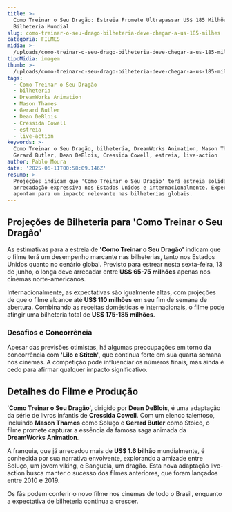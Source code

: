 ```yaml
---
title: >-
  Como Treinar o Seu Dragão: Estreia Promete Ultrapassar US$ 185 Milhões em
  Bilheteria Mundial
slug: como-treinar-o-seu-drago-bilheteria-deve-chegar-a-us-185-milhes
categoria: FILMES
midia: >-
  /uploads/como-treinar-o-seu-drago-bilheteria-deve-chegar-a-us-185-milhes-thumb.png
tipoMidia: imagem
thumb: >-
  /uploads/como-treinar-o-seu-drago-bilheteria-deve-chegar-a-us-185-milhes-thumb.png
tags:
  - Como Treinar o Seu Dragão
  - bilheteria
  - DreamWorks Animation
  - Mason Thames
  - Gerard Butler
  - Dean DeBlois
  - Cressida Cowell
  - estreia
  - live-action
keywords: >-
  Como Treinar o Seu Dragão, bilheteria, DreamWorks Animation, Mason Thames,
  Gerard Butler, Dean DeBlois, Cressida Cowell, estreia, live-action
author: Pablo Moura
data: '2025-06-11T00:58:09.146Z'
resumo: >-
  Projeções indicam que 'Como Treinar o Seu Dragão' terá estreia sólida com
  arrecadação expressiva nos Estados Unidos e internacionalmente. Expectativas
  apontam para um impacto relevante nas bilheterias globais.
---
```


## Projeções de Bilheteria para 'Como Treinar o Seu Dragão'

As estimativas para a estreia de **'Como Treinar o Seu Dragão'** indicam que o filme terá um desempenho marcante nas bilheterias, tanto nos Estados Unidos quanto no cenário global. Previsto para estrear nesta sexta-feira, 13 de junho, o longa deve arrecadar entre **US$ 65-75 milhões** apenas nos cinemas norte-americanos.

Internacionalmente, as expectativas são igualmente altas, com projeções de que o filme alcance até **US$ 110 milhões** em seu fim de semana de abertura. Combinando as receitas domésticas e internacionais, o filme pode atingir uma bilheteria total de **US$ 175-185 milhões**.

### Desafios e Concorrência

Apesar das previsões otimistas, há algumas preocupações em torno da concorrência com **'Lilo e Stitch'**, que continua forte em sua quarta semana nos cinemas. A competição pode influenciar os números finais, mas ainda é cedo para afirmar qualquer impacto significativo.

## Detalhes do Filme e Produção

'**Como Treinar o Seu Dragão**', dirigido por **Dean DeBlois**, é uma adaptação da série de livros infantis de **Cressida Cowell**. Com um elenco talentoso, incluindo **Mason Thames** como Soluço e **Gerard Butler** como Stoico, o filme promete capturar a essência da famosa saga animada da **DreamWorks Animation**.

A franquia, que já arrecadou mais de **US$ 1.6 bilhão** mundialmente, é conhecida por sua narrativa envolvente, explorando a amizade entre Soluço, um jovem viking, e Banguela, um dragão. Esta nova adaptação live-action busca manter o sucesso dos filmes anteriores, que foram lançados entre 2010 e 2019.

Os fãs podem conferir o novo filme nos cinemas de todo o Brasil, enquanto a expectativa de bilheteria continua a crescer.
